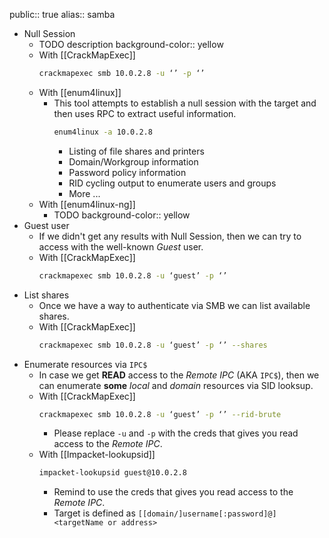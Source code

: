 public:: true
alias:: samba

- Null Session
	- TODO description
	  background-color:: yellow
	- With [[CrackMapExec]]
	  ```bash
	  crackmapexec smb 10.0.2.8 -u ‘’ -p ‘’
	  ```
	- With [[enum4linux]]
		- This tool attempts to establish a null session with the target and then uses RPC to extract useful information.
		  ```bash
		  enum4linux -a 10.0.2.8
		  ```
			- Listing of file shares and printers
			- Domain/Workgroup information
			- Password policy information
			- RID cycling output to enumerate users and groups
			- More ...
	- With [[enum4linux-ng]]
		- TODO
		  background-color:: yellow
- Guest user
	- If we didn't get any results with Null Session, then we can try to access with the well-known *Guest* user.
	- With [[CrackMapExec]]
	  ```bash
	  crackmapexec smb 10.0.2.8 -u ‘guest’ -p ‘’
	  ```
- List shares
	- Once we have a way to authenticate via SMB we can list available shares.
	- With [[CrackMapExec]]
	  ```bash
	  crackmapexec smb 10.0.2.8 -u ‘guest’ -p ‘’ --shares
	  ```
- Enumerate resources via `IPC$`
	- In case we get **READ** access to the *Remote IPC* (AKA `IPC$`), then we can enumerate **some** *local* and *domain* resources via SID looksup.
	- With [[CrackMapExec]]
	  ```bash
	  crackmapexec smb 10.0.2.8 -u ‘guest’ -p ‘’ --rid-brute
	  ```
		- Please replace `-u` and `-p` with the creds that gives you read access to the *Remote IPC*.
	- With [[Impacket-lookupsid]]
	  ```bash
	  impacket-lookupsid guest@10.0.2.8
	  ```
		- Remind to use the creds that gives you read access to the *Remote IPC*.
		- Target is defined as `[[domain/]username[:password]@]<targetName or address>`